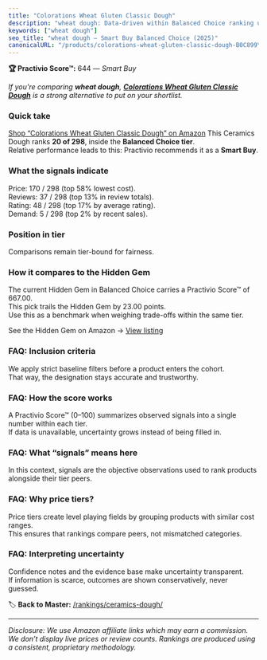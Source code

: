 ```yaml
---
title: "Colorations Wheat Gluten Classic Dough"
description: "wheat dough: Data-driven within Balanced Choice ranking using the Practivio Score™. Positioned by quality, value, demand, findability, momentum."
keywords: ["wheat dough"]
seo_title: "wheat dough — Smart Buy Balanced Choice (2025)"
canonicalURL: "/products/colorations-wheat-gluten-classic-dough-B0C899YH88/"
---
```


**🏆 Practivio Score™:** 644 — _Smart Buy_


*If you're comparing **wheat dough**, **[Colorations Wheat Gluten Classic Dough](https://www.amazon.com/dp/B0C899YH88?tag=practivio-20)** is a strong alternative to put on your shortlist.*
### Quick take
[Shop “Colorations Wheat Gluten Classic Dough” on Amazon](https://www.amazon.com/dp/B0C899YH88?tag=practivio-20)
This Ceramics Dough ranks **20 of 298**, inside the **Balanced Choice tier**.  
Relative performance leads to this: Practivio recommends it as a **Smart Buy**.

### What the signals indicate
Price: 170 / 298 (top 58% lowest cost).  
Reviews: 37 / 298 (top 13% in review totals).  
Rating: 48 / 298 (top 17% by average rating).  
Demand: 5 / 298 (top 2% by recent sales).

### Position in tier
Comparisons remain tier-bound for fairness.

### How it compares to the Hidden Gem
The current Hidden Gem in Balanced Choice carries a Practivio Score™ of 667.00.  
This pick trails the Hidden Gem by 23.00 points.  
Use this as a benchmark when weighing trade-offs within the same tier.  

See the Hidden Gem on Amazon → [View listing](https://www.amazon.com/dp/B001GAP4YA?tag=practivio-20)

### FAQ: Inclusion criteria
We apply strict baseline filters before a product enters the cohort.  
That way, the designation stays accurate and trustworthy.

### FAQ: How the score works
A Practivio Score™ (0–100) summarizes observed signals into a single number within each tier.  
If data is unavailable, uncertainty grows instead of being filled in.

### FAQ: What “signals” means here
In this context, signals are the objective observations used to rank products alongside their tier peers.

### FAQ: Why price tiers?
Price tiers create level playing fields by grouping products with similar cost ranges.  
This ensures that rankings compare peers, not mismatched categories.

### FAQ: Interpreting uncertainty
Confidence notes and the evidence base make uncertainty transparent.  
If information is scarce, outcomes are shown conservatively, never guessed.


🏷️ **Back to Master:** [/rankings/ceramics-dough/](/rankings/ceramics-dough/)

---
_Disclosure: We use Amazon affiliate links which may earn a commission. We don’t display live prices or review counts. Rankings are produced using a consistent, proprietary methodology._
